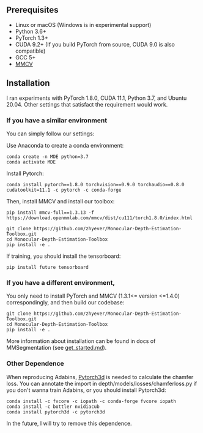 ## Prerequisites
- Linux or macOS (Windows is in experimental support)
- Python 3.6+
- PyTorch 1.3+
- CUDA 9.2+ (If you build PyTorch from source, CUDA 9.0 is also compatible)
- GCC 5+
- [MMCV](https://mmcv.readthedocs.io/en/latest/#installation)

## Installation
I ran experiments with PyTorch 1.8.0, CUDA 11.1, Python 3.7, and Ubuntu 20.04. Other settings that satisfact the requirement would work.

### **If you have a similar environment**
You can simply follow our settings:

Use Anaconda to create a conda environment:

```shell
conda create -n MDE python=3.7
conda activate MDE
```

Install Pytorch:
```shell
conda install pytorch==1.8.0 torchvision==0.9.0 torchaudio==0.8.0 cudatoolkit=11.1 -c pytorch -c conda-forge
```

Then, install MMCV and install our toolbox:
```shell
pip install mmcv-full==1.3.13 -f https://download.openmmlab.com/mmcv/dist/cu111/torch1.8.0/index.html

git clone https://github.com/zhyever/Monocular-Depth-Estimation-Toolbox.git
cd Monocular-Depth-Estimation-Toolbox
pip install -e .
```

If training, you should install the tensorboard:
```shell
pip install future tensorboard
```

### **If you have a different environment**,
You only need to install PyTorch and MMCV (1.3.1<= version <=1.4.0) correspondingly, and then build our codebase:
```
git clone https://github.com/zhyever/Monocular-Depth-Estimation-Toolbox.git
cd Monocular-Depth-Estimation-Toolbox
pip install -e .
```

More information about installation can be found in docs of MMSegmentation (see [get_started.md](https://github.com/open-mmlab/mmsegmentation/blob/master/docs/en/get_started.md#installation)).

### Other Dependence
When reproducing Adabins, [Pytorch3d](https://github.com/facebookresearch/pytorch3d) is needed to calculate the chamfer loss. You can annotate the import in depth/models/losses/chamferloss.py if you don't wanna train Adabins, or you should install Pytorch3d:
```
conda install -c fvcore -c iopath -c conda-forge fvcore iopath
conda install -c bottler nvidiacub
conda install pytorch3d -c pytorch3d
```
In the future, I will try to remove this dependence.

